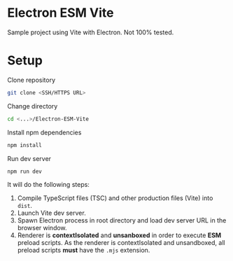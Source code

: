 # Electron ESM Vite

Sample project using Vite with Electron. Not 100% tested.

# Setup

Clone repository

```bash
git clone <SSH/HTTPS URL>
```

Change directory

```bash
cd <...>/Electron-ESM-Vite
```

Install npm dependencies

```bash
npm install
```

Run dev server

```bash
npm run dev
```

It will do the following steps:

1. Compile TypeScript files (TSC) and other production files (Vite) into `dist`.
2. Launch Vite dev server.
3. Spawn Electron process in root directory and load dev server URL in the browser window.
4. Renderer is **contextIsolated** and **unsanboxed** in order to execute **ESM** preload scripts. As the renderer is contextIsolated and unsandboxed, all preload scripts **must** have the `.mjs` extension.
